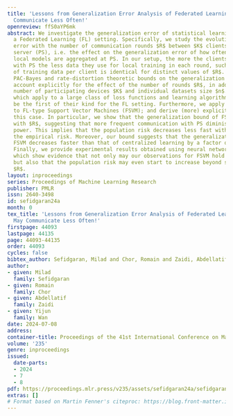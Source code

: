 ```yaml
---
title: 'Lessons from Generalization Error Analysis of Federated Learning: You May
  Communicate Less Often!'
openreview: ffS0aYP6mk
abstract: We investigate the generalization error of statistical learning models in
  a Federated Learning (FL) setting. Specifically, we study the evolution of the generalization
  error with the number of communication rounds $R$ between $K$ clients and a parameter
  server (PS), i.e. the effect on the generalization error of how often the clients’
  local models are aggregated at PS. In our setup, the more the clients communicate
  with PS the less data they use for local training in each round, such that the amount
  of training data per client is identical for distinct values of $R$. We establish
  PAC-Bayes and rate-distortion theoretic bounds on the generalization error that
  account explicitly for the effect of the number of rounds $R$, in addition to the
  number of participating devices $K$ and individual datasets size $n$. The bounds,
  which apply to a large class of loss functions and learning algorithms, appear to
  be the first of their kind for the FL setting. Furthermore, we apply our bounds
  to FL-type Support Vector Machines (FSVM); and derive (more) explicit bounds in
  this case. In particular, we show that the generalization bound of FSVM increases
  with $R$, suggesting that more frequent communication with PS diminishes the generalization
  power. This implies that the population risk decreases less fast with $R$ than does
  the empirical risk. Moreover, our bound suggests that the generalization error of
  FSVM decreases faster than that of centralized learning by a factor of $\mathcal{O}(\sqrt{\log(K)/K})$.
  Finally, we provide experimental results obtained using neural networks (ResNet-56)
  which show evidence that not only may our observations for FSVM hold more generally
  but also that the population risk may even start to increase beyond some value of
  $R$.
layout: inproceedings
series: Proceedings of Machine Learning Research
publisher: PMLR
issn: 2640-3498
id: sefidgaran24a
month: 0
tex_title: 'Lessons from Generalization Error Analysis of Federated Learning: You
  May Communicate Less Often!'
firstpage: 44093
lastpage: 44135
page: 44093-44135
order: 44093
cycles: false
bibtex_author: Sefidgaran, Milad and Chor, Romain and Zaidi, Abdellatif and Wan, Yijun
author:
- given: Milad
  family: Sefidgaran
- given: Romain
  family: Chor
- given: Abdellatif
  family: Zaidi
- given: Yijun
  family: Wan
date: 2024-07-08
address:
container-title: Proceedings of the 41st International Conference on Machine Learning
volume: '235'
genre: inproceedings
issued:
  date-parts:
  - 2024
  - 7
  - 8
pdf: https://proceedings.mlr.press/v235/assets/sefidgaran24a/sefidgaran24a.pdf
extras: []
# Format based on Martin Fenner's citeproc: https://blog.front-matter.io/posts/citeproc-yaml-for-bibliographies/
---
```


